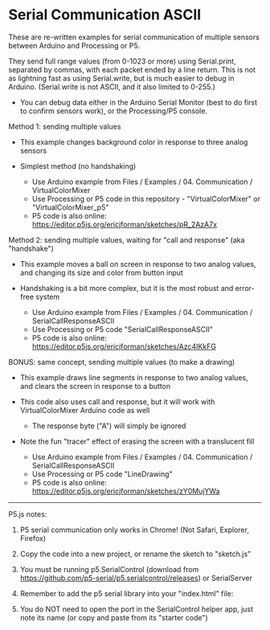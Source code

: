 # Serial Communication ASCII
These are re-written examples for serial communication of multiple sensors between Arduino and Processing or P5. 

They send full range values (from 0-1023 or more) using Serial.print, separated by commas, with each packet ended by a line return. This is not as lightning fast as using Serial.write, but is much easier to debug in Arduino. (Serial.write is not ASCII, and it also limited to 0-255.)

- You can debug data either in the Arduino Serial Monitor (best to do first to confirm sensors work), or the Processing/P5 console. 


Method 1: sending multiple values
- This example changes background color in response to three analog sensors
- Simplest method (no handshaking)

	* Use Arduino example from Files / Examples / 04. Communication / VirtualColorMixer
	* Use Processing or P5 code in this repository - "VirtualColorMixer" or "VirtualColorMixer_p5"
	* P5 code is also online: https://editor.p5js.org/ericjforman/sketches/pR_2AzA7x
	

Method 2: sending multiple values, waiting for "call and response" (aka "handshake")
- This example moves a ball on screen in response to two analog values, and changing its size and color from button input
- Handshaking is a bit more complex, but it is the most robust and error-free system

	* Use Arduino example from Files / Examples / 04. Communication / SerialCallResponseASCII
	* Use Processing or P5 code "SerialCallResponseASCII"
	* P5 code is also online: https://editor.p5js.org/ericjforman/sketches/Azc4IKkFG


BONUS: same concept, sending multiple values (to make a drawing) 
- This example draws line segments in response to two analog values, and clears the screen in response to a button
- This code also uses call and response, but it will work with VirtualColorMixer Arduino code as well
  - The response byte ("A") will simply be ignored 
- Note the fun "tracer" effect of erasing the screen with a translucent fill

	* Use Arduino example from Files / Examples / 04. Communication / SerialCallResponseASCII
	* Use Processing or P5 code "LineDrawing"
	* P5 code is also online: https://editor.p5js.org/ericjforman/sketches/zY0MujYWa


---------------------------------------------------------------------------


P5.js notes:

1. P5 serial communication only works in Chrome! (Not Safari, Explorer, Firefox)

2. Copy the code into a new project, or rename the sketch to "sketch.js"

3. You must be running p5.SerialControl (download from https://github.com/p5-serial/p5.serialcontrol/releases) or SerialServer

4. Remember to add the p5 serial library into your "index.html" file:
	<script language="javascript" type="text/javascript" src="https://cdn.jsdelivr.net/npm/p5.serialserver@latest/lib/p5.serialport.js"></script>

5. You do NOT need to open the port in the SerialControl helper app, just note its name (or copy and paste from its "starter code")
